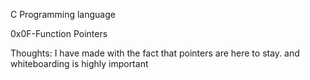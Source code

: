 C Programming language

0x0F-Function Pointers

Thoughts:
I have made with the fact that pointers are here to stay.
and whiteboarding is highly important
